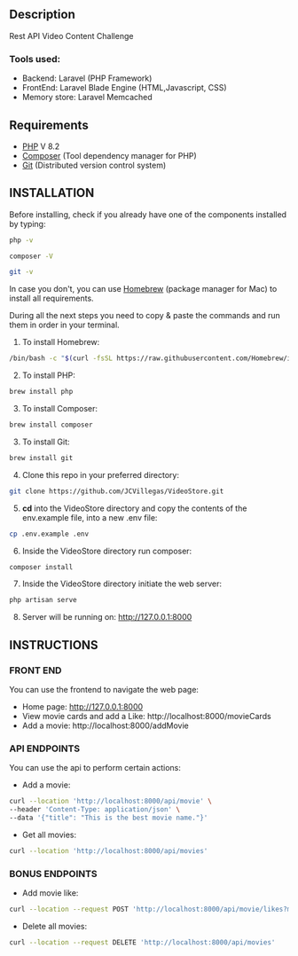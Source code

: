 ## Description
Rest API Video Content Challenge
### Tools used:
- Backend: Laravel (PHP Framework)
- FrontEnd: Laravel Blade Engine (HTML,Javascript, CSS)
- Memory store: Laravel Memcached

## Requirements

- [PHP](https://www.php.net/) V 8.2
- [Composer](https://getcomposer.org/) (Tool dependency manager for PHP)
- [Git](https://git-scm.com/) (Distributed version control system)

## INSTALLATION

Before installing, check if you already have one of the components installed by typing:
```bash
php -v
```
```bash
composer -V
```
```bash
git -v
```
In case you don't, you can use [Homebrew](https://brew.sh/) (package manager for Mac) to install all requirements.

During all the next steps you need to copy & paste the commands and run them in order in your terminal.
1. To install Homebrew:
```bash
/bin/bash -c "$(curl -fsSL https://raw.githubusercontent.com/Homebrew/install/HEAD/install.sh)"
```

2. To install PHP:
```bash
brew install php
```

3. To install Composer:
```bash
brew install composer
```

3. To install Git:
```bash
brew install git
```
4. Clone this repo in your preferred directory:
```bash
git clone https://github.com/JCVillegas/VideoStore.git
```

5. **cd** into the VideoStore directory and copy the contents of the env.example file, into a new .env file:
```bash
cp .env.example .env
```
6. Inside the VideoStore directory run composer:
```bash
composer install
```
7. Inside the VideoStore directory  initiate the web server:
```bash
php artisan serve
```

8. Server will be running on: http://127.0.0.1:8000  

## INSTRUCTIONS

### FRONT END
You can use the frontend to navigate the web page:
- Home page: http://127.0.0.1:8000  
- View movie cards and add a Like: http://localhost:8000/movieCards 
- Add a movie: http://localhost:8000/addMovie


### API ENDPOINTS
You can use the api to perform certain actions:

- Add a movie:
```bash
curl --location 'http://localhost:8000/api/movie' \
--header 'Content-Type: application/json' \
--data '{"title": "This is the best movie name."}'
```
- Get all movies:
```bash
curl --location 'http://localhost:8000/api/movies'
```

### BONUS ENDPOINTS
- Add movie like:
```bash
curl --location --request POST 'http://localhost:8000/api/movie/likes?movieId=123456'
```
- Delete all movies:
```bash
curl --location --request DELETE 'http://localhost:8000/api/movies'
```

